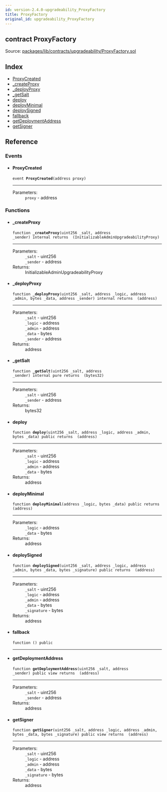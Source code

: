 ```yaml
---
id: version-2.4.0-upgradeability_ProxyFactory
title: ProxyFactory
original_id: upgradeability_ProxyFactory
---
```


<div class="contract-doc"><div class="contract"><h2 class="contract-header"><span class="contract-kind">contract</span> ProxyFactory</h2><div class="source">Source: <a href="https://github.com/zeppelinos/zos/blob/v2.4.0/packages/lib/contracts/upgradeability/ProxyFactory.sol" target="_blank">packages/lib/contracts/upgradeability/ProxyFactory.sol</a></div></div><div class="index"><h2>Index</h2><ul><li><a href="upgradeability_ProxyFactory.html#ProxyCreated">ProxyCreated</a></li><li><a href="upgradeability_ProxyFactory.html#_createProxy">_createProxy</a></li><li><a href="upgradeability_ProxyFactory.html#_deployProxy">_deployProxy</a></li><li><a href="upgradeability_ProxyFactory.html#_getSalt">_getSalt</a></li><li><a href="upgradeability_ProxyFactory.html#deploy">deploy</a></li><li><a href="upgradeability_ProxyFactory.html#deployMinimal">deployMinimal</a></li><li><a href="upgradeability_ProxyFactory.html#deploySigned">deploySigned</a></li><li><a href="upgradeability_ProxyFactory.html#">fallback</a></li><li><a href="upgradeability_ProxyFactory.html#getDeploymentAddress">getDeploymentAddress</a></li><li><a href="upgradeability_ProxyFactory.html#getSigner">getSigner</a></li></ul></div><div class="reference"><h2>Reference</h2><div class="events"><h3>Events</h3><ul><li><div class="item event"><span id="ProxyCreated" class="anchor-marker"></span><h4 class="name">ProxyCreated</h4><div class="body"><code class="signature">event <strong>ProxyCreated</strong><span>(address proxy) </span></code><hr/><dl><dt><span class="label-parameters">Parameters:</span></dt><dd><div><code>proxy</code> - address</div></dd></dl></div></div></li></ul></div><div class="functions"><h3>Functions</h3><ul><li><div class="item function"><span id="_createProxy" class="anchor-marker"></span><h4 class="name">_createProxy</h4><div class="body"><code class="signature">function <strong>_createProxy</strong><span>(uint256 _salt, address _sender) </span><span>internal </span><span>returns  (InitializableAdminUpgradeabilityProxy) </span></code><hr/><dl><dt><span class="label-parameters">Parameters:</span></dt><dd><div><code>_salt</code> - uint256</div><div><code>_sender</code> - address</div></dd><dt><span class="label-return">Returns:</span></dt><dd>InitializableAdminUpgradeabilityProxy</dd></dl></div></div></li><li><div class="item function"><span id="_deployProxy" class="anchor-marker"></span><h4 class="name">_deployProxy</h4><div class="body"><code class="signature">function <strong>_deployProxy</strong><span>(uint256 _salt, address _logic, address _admin, bytes _data, address _sender) </span><span>internal </span><span>returns  (address) </span></code><hr/><dl><dt><span class="label-parameters">Parameters:</span></dt><dd><div><code>_salt</code> - uint256</div><div><code>_logic</code> - address</div><div><code>_admin</code> - address</div><div><code>_data</code> - bytes</div><div><code>_sender</code> - address</div></dd><dt><span class="label-return">Returns:</span></dt><dd>address</dd></dl></div></div></li><li><div class="item function"><span id="_getSalt" class="anchor-marker"></span><h4 class="name">_getSalt</h4><div class="body"><code class="signature">function <strong>_getSalt</strong><span>(uint256 _salt, address _sender) </span><span>internal </span><span>pure </span><span>returns  (bytes32) </span></code><hr/><dl><dt><span class="label-parameters">Parameters:</span></dt><dd><div><code>_salt</code> - uint256</div><div><code>_sender</code> - address</div></dd><dt><span class="label-return">Returns:</span></dt><dd>bytes32</dd></dl></div></div></li><li><div class="item function"><span id="deploy" class="anchor-marker"></span><h4 class="name">deploy</h4><div class="body"><code class="signature">function <strong>deploy</strong><span>(uint256 _salt, address _logic, address _admin, bytes _data) </span><span>public </span><span>returns  (address) </span></code><hr/><dl><dt><span class="label-parameters">Parameters:</span></dt><dd><div><code>_salt</code> - uint256</div><div><code>_logic</code> - address</div><div><code>_admin</code> - address</div><div><code>_data</code> - bytes</div></dd><dt><span class="label-return">Returns:</span></dt><dd>address</dd></dl></div></div></li><li><div class="item function"><span id="deployMinimal" class="anchor-marker"></span><h4 class="name">deployMinimal</h4><div class="body"><code class="signature">function <strong>deployMinimal</strong><span>(address _logic, bytes _data) </span><span>public </span><span>returns  (address) </span></code><hr/><dl><dt><span class="label-parameters">Parameters:</span></dt><dd><div><code>_logic</code> - address</div><div><code>_data</code> - bytes</div></dd><dt><span class="label-return">Returns:</span></dt><dd>address</dd></dl></div></div></li><li><div class="item function"><span id="deploySigned" class="anchor-marker"></span><h4 class="name">deploySigned</h4><div class="body"><code class="signature">function <strong>deploySigned</strong><span>(uint256 _salt, address _logic, address _admin, bytes _data, bytes _signature) </span><span>public </span><span>returns  (address) </span></code><hr/><dl><dt><span class="label-parameters">Parameters:</span></dt><dd><div><code>_salt</code> - uint256</div><div><code>_logic</code> - address</div><div><code>_admin</code> - address</div><div><code>_data</code> - bytes</div><div><code>_signature</code> - bytes</div></dd><dt><span class="label-return">Returns:</span></dt><dd>address</dd></dl></div></div></li><li><div class="item function"><span id="fallback" class="anchor-marker"></span><h4 class="name">fallback</h4><div class="body"><code class="signature">function <strong></strong><span>() </span><span>public </span></code><hr/></div></div></li><li><div class="item function"><span id="getDeploymentAddress" class="anchor-marker"></span><h4 class="name">getDeploymentAddress</h4><div class="body"><code class="signature">function <strong>getDeploymentAddress</strong><span>(uint256 _salt, address _sender) </span><span>public </span><span>view </span><span>returns  (address) </span></code><hr/><dl><dt><span class="label-parameters">Parameters:</span></dt><dd><div><code>_salt</code> - uint256</div><div><code>_sender</code> - address</div></dd><dt><span class="label-return">Returns:</span></dt><dd>address</dd></dl></div></div></li><li><div class="item function"><span id="getSigner" class="anchor-marker"></span><h4 class="name">getSigner</h4><div class="body"><code class="signature">function <strong>getSigner</strong><span>(uint256 _salt, address _logic, address _admin, bytes _data, bytes _signature) </span><span>public </span><span>view </span><span>returns  (address) </span></code><hr/><dl><dt><span class="label-parameters">Parameters:</span></dt><dd><div><code>_salt</code> - uint256</div><div><code>_logic</code> - address</div><div><code>_admin</code> - address</div><div><code>_data</code> - bytes</div><div><code>_signature</code> - bytes</div></dd><dt><span class="label-return">Returns:</span></dt><dd>address</dd></dl></div></div></li></ul></div></div></div>
